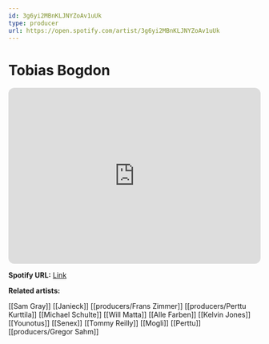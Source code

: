 ```yaml
---
id: 3g6yi2MBnKLJNYZoAv1uUk
type: producer
url: https://open.spotify.com/artist/3g6yi2MBnKLJNYZoAv1uUk
---
```

# Tobias Bogdon

<iframe style="border-radius:12px" src="https://open.spotify.com/embed/artist/3g6yi2MBnKLJNYZoAv1uUk" width="100%" height="352" frameBorder="0" allowfullscreen="" allow="autoplay; clipboard-write; encrypted-media; fullscreen; picture-in-picture" loading="lazy"></iframe>

**Spotify URL:** [Link](https://open.spotify.com/artist/3g6yi2MBnKLJNYZoAv1uUk)

**Related artists:**

[[Sam Gray]]
[[Janieck]]
[[producers/Frans Zimmer]]
[[producers/Perttu Kurttila]]
[[Michael Schulte]]
[[Will Matta]]
[[Alle Farben]]
[[Kelvin Jones]]
[[Younotus]]
[[Senex]]
[[Tommy Reilly]]
[[Mogli]]
[[Perttu]]
[[producers/Gregor Sahm]]

